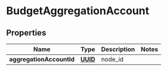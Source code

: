 
# BudgetAggregationAccount

## Properties
Name | Type | Description | Notes
------------ | ------------- | ------------- | -------------
**aggregationAccountId** | [**UUID**](UUID.md) | node_id | 



